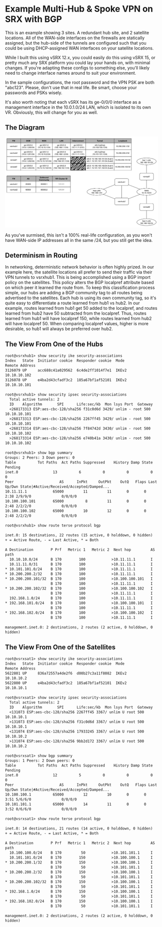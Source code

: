 # Example Multi-Hub & Spoke VPN on SRX with BGP

This is an example showing 3 sites.  A redundant hub site, and 2 satellite locations.  All of the WAN-side interfaces on the firewalls are statically assigned, but the hub-side of the tunnels are configured such that you could be using DHCP-assigned WAN interfaces on your satellite locations.

While I built this using vSRX 12.x, you could easily do this using vSRX 15, or pretty much any SRX platform you could lay your hands on, with minimal changes. If you're adapting these configs to something else, you'll likely need to change interface names around to suit your environment.

In the sample configurations, the root password and the VPN PSK are both "abc123". Please, don't use that in real life. Be smart, choose your passwords and PSKs wisely.

It's also worth noting that each vSRX has its ge-0/0/0 interface as a management interface in the 10.0.1.0/24 LAN, which is isolated to its own VR. Obviously, this will change for you as well.

## The Diagram
![Diagram](topology.png)

As you've surmised, this isn't a 100% real-life configuration, as you won't have WAN-side IP addresses all in the same /24, but you still get the idea.

## Determinism in Routing
In networking, deterministic network behavior is often highly prized.  In our example here, the satellite locations all prefer to send their traffic via their VPN tunnels to vsrxhub1. This is being accomplished using a BGP import policy on the satellites.  This policy alters the BGP localpref attribute based on which peer it learned the route from.  To keep this classification process simple, our hubs are adding a BGP community tag to all routes being advertised to the satellites. Each hub is using its own community tag, so it's quite easy to differentiate a route learned from hub1 vs hub2.  In our example, routes learned from hub1 get 50 added to the localpref, and routes learned from hub2 have 50 subtracted from the localpref.  Thus, routes learned from hub1 will have localpref 150, while routes learned from hub2 will have localpref 50.  When comparing localpref values, higher is more desirable, so hub1 will always be preferred over hub2.

## The View From One of the Hubs
```
root@vsrxhub1> show security ike security-associations
Index   State  Initiator cookie  Responder cookie  Mode           Remote Address
3126079 UP     acc688c41a029562  6c4de2ff1014f7e1  IKEv2          10.10.10.102
3126078 UP     e4ba2d43cfadf3c2  185a67bf1af52101  IKEv2          10.10.10.101

root@vsrxhub1> show security ipsec security-associations
  Total active tunnels: 2
  ID    Algorithm       SPI      Life:sec/kb  Mon lsys Port  Gateway
  <268173313 ESP:aes-cbc-128/sha256 f31c0d6d 3429/ unlim - root 500 10.10.10.101
  >268173313 ESP:aes-cbc-128/sha256 2267ff45 3429/ unlim - root 500 10.10.10.101
  <268173314 ESP:aes-cbc-128/sha256 7f84742d 3430/ unlim - root 500 10.10.10.102
  >268173314 ESP:aes-cbc-128/sha256 e740b41a 3430/ unlim - root 500 10.10.10.102

root@vsrxhub1> show bgp summary
Groups: 2 Peers: 3 Down peers: 0
Table          Tot Paths  Act Paths Suppressed    History Damp State    Pending
inet.0                13          6          0          0          0          0
Peer                     AS      InPkt     OutPkt    OutQ   Flaps Last Up/Dwn State|#Active/Received/Accepted/Damped...
10.11.11.1            65000         11         11       0       0        2:38 2/9/9/0              0/0/0/0
10.100.100.101        65000          8         11       0       0        2:48 2/2/2/0              0/0/0/0
10.100.100.102        65000         10         12       0       0        2:48 2/2/2/0              0/0/0/0

root@vsrxhub1> show route terse protocol bgp

inet.0: 15 destinations, 22 routes (15 active, 0 holddown, 0 hidden)
+ = Active Route, - = Last Active, * = Both

A Destination        P Prf   Metric 1   Metric 2  Next hop         AS path
  10.10.10.0/24      B 170        100            >10.11.11.1       I
  10.11.11.0/31      B 170        100            >10.11.11.1       I
* 10.101.101.0/24    B 170        100            >10.11.11.1       I
* 10.200.200.2/32    B 170        100            >10.11.11.1       I
* 10.200.200.101/32  B 170        100            >10.100.100.101   I
                     B 170        100            >10.11.11.1       I
* 10.200.200.102/32  B 170        100            >10.100.100.102   I
                     B 170        100            >10.11.11.1       I
  192.168.1.0/24     B 170        100            >10.11.11.1       I
* 192.168.101.0/24   B 170        100            >10.100.100.101   I
                     B 170        100            >10.11.11.1       I
* 192.168.102.0/24   B 170        100            >10.100.100.102   I
                     B 170        100            >10.11.11.1       I

management.inet.0: 2 destinations, 2 routes (2 active, 0 holddown, 0 hidden)
```
## The View From One of the Satellites
```
root@vsrxsat1> show security ike security-associations
Index   State  Initiator cookie  Responder cookie  Mode           Remote Address
5622801 UP     836a72557a4de2f6  d00b27c3a11f8082  IKEv2          10.10.10.2
5622800 UP     e4ba2d43cfadf3c2  185a67bf1af52101  IKEv2          10.10.10.1

root@vsrxsat1> show security ipsec security-associations
  Total active tunnels: 2
  ID    Algorithm       SPI      Life:sec/kb  Mon lsys Port  Gateway
  <131073 ESP:aes-cbc-128/sha256 2267ff45 3367/ unlim U root 500 10.10.10.1
  >131073 ESP:aes-cbc-128/sha256 f31c0d6d 3367/ unlim U root 500 10.10.10.1
  <131074 ESP:aes-cbc-128/sha256 17933245 3367/ unlim U root 500 10.10.10.2
  >131074 ESP:aes-cbc-128/sha256 9bb2d172 3367/ unlim U root 500 10.10.10.2

root@vsrxsat1> show bgp summary
Groups: 1 Peers: 2 Down peers: 0
Table          Tot Paths  Act Paths Suppressed    History Damp State    Pending
inet.0                12          5          0          0          0          0
Peer                     AS      InPkt     OutPkt    OutQ   Flaps Last Up/Dwn State|#Active/Received/Accepted/Damped...
10.100.100.1          65000         12         10       0       0        3:51 5/6/6/0              0/0/0/0
10.101.101.1          65000         14         11       0       0        3:52 0/6/6/0              0/0/0/0

root@vsrxsat1> show route terse protocol bgp

inet.0: 14 destinations, 21 routes (14 active, 0 holddown, 0 hidden)
+ = Active Route, - = Last Active, * = Both

A Destination        P Prf   Metric 1   Metric 2  Next hop         AS path
  10.100.100.0/24    B 170         50            >10.101.101.1     I
  10.101.101.0/24    B 170        150            >10.100.100.1     I
* 10.200.200.1/32    B 170        150            >10.100.100.1     I
                     B 170         50            >10.101.101.1     I
* 10.200.200.2/32    B 170        150            >10.100.100.1     I
                     B 170         50            >10.101.101.1     I
* 10.200.200.102/32  B 170        150            >10.100.100.1     I
                     B 170         50            >10.101.101.1     I
* 192.168.1.0/24     B 170        150            >10.100.100.1     I
                     B 170         50            >10.101.101.1     I
* 192.168.102.0/24   B 170        150            >10.100.100.1     I
                     B 170         50            >10.101.101.1     I

management.inet.0: 2 destinations, 2 routes (2 active, 0 holddown, 0 hidden)
```
